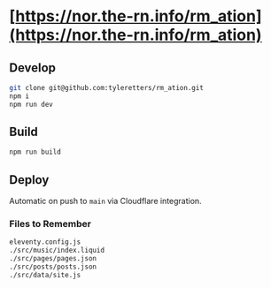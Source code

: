 # [https://nor.the-rn.info/rm_ation](https://nor.the-rn.info/rm_ation)

## Develop

```zsh
git clone git@github.com:tyleretters/rm_ation.git
npm i
npm run dev
```

## Build

```zsh
npm run build
```

## Deploy

Automatic on push to `main` via Cloudflare integration.

### Files to Remember

```zsh
eleventy.config.js
./src/music/index.liquid
./src/pages/pages.json
./src/posts/posts.json
./src/data/site.js
```
